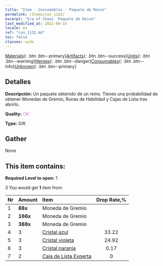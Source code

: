 ```yaml
---
title: "Item - Consumables - Paquete de Reino"
permalink: /Items/con_1132/
excerpt: "Era of Chaos  Paquete de Reino"
last_modified_at: 2021-04-14
locale: es
ref: "con_1132.md"
toc: false
classes: wide
---
```

 [Materials](/es/Items/){: .btn .btn--primary}[Artifacts](/es/Items/Artifacts/){: .btn .btn--success}[Units](/es/Items/Units/){: .btn .btn--warning}[Heroes](/es/Items/Heroes/){: .btn .btn--danger}[Consumables](/es/Items/Consumables/){: .btn .btn--info}[Unknown](/es/Items/Unknown/){: .btn .btn--primary}

## Detalles
 **Descripción:** Un paquete obtenido de un reino. Tienes una probabilidad de obtener Monedas de Gremio, Runas de Habilidad y Cajas de Lista tras abrirlo.

 **Quality:** <span style="color: #DA70D6">OK</span>

 **Type:** Gift

## Gather

  None

## This item contains:

 **Required Level to open:** 1

 3 You would get **1** item  from:

  | Nr | Amount |     Item    | Drop Rate,% |
  |:---|:-------|:------------|:---------:|
  | 1 |  **88x** | Moneda de Gremio |  | 24.92 | 
  | 2 |  **166x** | Moneda de Gremio |  | 16.61 | 
  | 3 |  **388x** | Moneda de Gremio |  | 0.17 | 
  | 4 | 3 | [Cristal azul](/es/Items/con_716/) | 33.22 | 
  | 5 | 3 | [Cristal violeta](/es/Items/con_720/) | 24.92 | 
  | 6 | 3 | [Cristal naranja](/es/Items/con_730/) | 0.17 | 
  | 7 | 2 | [Caja de Lista Experta](/es/Items/con_760/) | 0 | 
